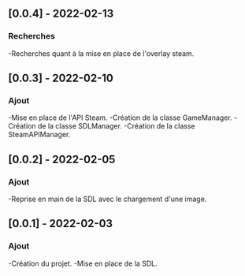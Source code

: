 ## [0.0.4] - 2022-02-13
### Recherches
-Recherches quant à la mise en place de l'overlay steam.

## [0.0.3] - 2022-02-10
### Ajout
-Mise en place de l'API Steam.
-Création de la classe GameManager.
-Création de la classe SDLManager.
-Création de la classe SteamAPIManager.

## [0.0.2] - 2022-02-05
### Ajout
-Reprise en main de la SDL avec le chargement d'une image.

## [0.0.1] - 2022-02-03
### Ajout
-Création du projet.
-Mise en place de la SDL.